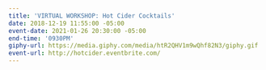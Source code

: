 ```yaml
---
title: 'VIRTUAL WORKSHOP: Hot Cider Cocktails'
date: 2018-12-19 11:55:00 -05:00
event-date: 2021-01-26 20:30:00 -05:00
end-time: '0930PM'
giphy-url: https://media.giphy.com/media/htR2QHV1m9wQhf82N3/giphy.gif
event-url: http://hotcider.eventbrite.com/
---
```


